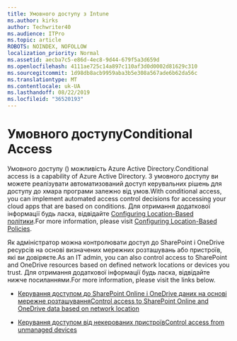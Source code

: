 ```yaml
---
title: Умовного доступу з Intune
ms.author: kirks
author: Techwriter40
ms.audience: ITPro
ms.topic: article
ROBOTS: NOINDEX, NOFOLLOW
localization_priority: Normal
ms.assetid: aecba7c5-e86d-4ec8-9d44-679f5a3d659d
ms.openlocfilehash: 4111ae725c14a897c110af3d0d0002d81629c310
ms.sourcegitcommit: 1d98db8acb9959aba3b5e308a567ade6b62da56c
ms.translationtype: MT
ms.contentlocale: uk-UA
ms.lasthandoff: 08/22/2019
ms.locfileid: "36520193"
---
```

# <a name="conditional-access"></a><span data-ttu-id="bebbc-102">Умовного доступу</span><span class="sxs-lookup"><span data-stu-id="bebbc-102">Conditional Access</span></span>

<span data-ttu-id="bebbc-103">Умовного доступу () можливість Azure Active Directory.</span><span class="sxs-lookup"><span data-stu-id="bebbc-103">Conditional access is a capability of Azure Active Directory.</span></span> <span data-ttu-id="bebbc-104">З умовного доступу ви можете реалізувати автоматизований доступ керувальних рішень для доступу до хмара програми залежно від умов.</span><span class="sxs-lookup"><span data-stu-id="bebbc-104">With conditional access, you can implement automated access control decisions for accessing your cloud apps that are based on conditions.</span></span> <span data-ttu-id="bebbc-105">Для отримання додаткової інформації будь ласка, відвідайте [Configuring Location-Based політики](https://docs.microsoft.com/azure/active-directory/conditional-access/overview).</span><span class="sxs-lookup"><span data-stu-id="bebbc-105">For more information, please visit [Configuring Location-Based Policies](https://docs.microsoft.com/azure/active-directory/conditional-access/overview).</span></span>

<span data-ttu-id="bebbc-106">Як адміністратор можна контролювати доступ до SharePoint і OneDrive ресурсів на основі визначених мережних розташувань або пристроїв, які ви довіряєте.</span><span class="sxs-lookup"><span data-stu-id="bebbc-106">As an IT admin, you can also control access to SharePoint and OneDrive resources based on defined network locations or devices you trust.</span></span> <span data-ttu-id="bebbc-107">Для отримання додаткової інформації будь ласка, відвідайте нижче посиланнями.</span><span class="sxs-lookup"><span data-stu-id="bebbc-107">For more information, please visit the links below.</span></span>

- [<span data-ttu-id="bebbc-108">Керування доступом до SharePoint Online і OneDrive даних на основі мережне розташування</span><span class="sxs-lookup"><span data-stu-id="bebbc-108">Control access to SharePoint Online and OneDrive data based on network location</span></span>](https://docs.microsoft.com/sharepoint/control-access-based-on-network-location)

- [<span data-ttu-id="bebbc-109">Керування доступом від некерованих пристроїв</span><span class="sxs-lookup"><span data-stu-id="bebbc-109">Control access from unmanaged devices</span></span>](https://docs.microsoft.com/sharepoint/control-access-from-unmanaged-devices)


